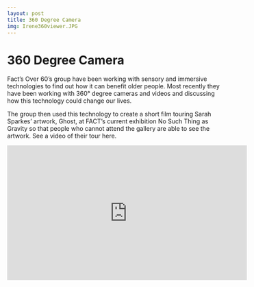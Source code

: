 ```yaml
---
layout: post
title: 360 Degree Camera
img: Irene360viewer.JPG
---
```



# 360 Degree Camera
Fact’s Over 60’s group have been working with sensory and immersive technologies to find out how it can benefit older people. Most recently they have been working with 360° degree cameras and videos and discussing how this technology could change our lives.

The group then used this technology to create a short film touring Sarah Sparkes’ artwork, Ghost, at FACT’s current exhibition No Such Thing as Gravity so that people who cannot attend the gallery are able to see the artwork. See a video of their tour here.

<iframe width="560" height="315" src="https://www.youtube.com/embed/7b1Jx3LMxgQ" frameborder="0" allowfullscreen></iframe>
